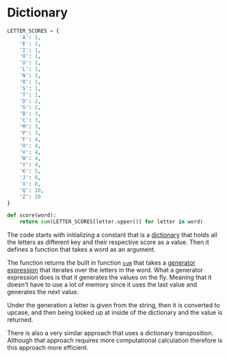 # Dictionary

```python
LETTER_SCORES = {
    'A': 1,
    'E': 1,
    'I': 1,
    'O': 1,
    'U': 1,
    'L': 1,
    'N': 1,
    'R': 1,
    'S': 1,
    'T': 1,
    'D': 2,
    'G': 2,
    'B': 3,
    'C': 3,
    'M': 3,
    'P': 3,
    'F': 4,
    'H': 4,
    'V': 4,
    'W': 4,
    'Y': 4,
    'K': 5,
    'J': 8,
    'X': 8,
    'Q': 10,
    'Z': 10
}

def score(word):
    return sum(LETTER_SCORES[letter.upper()] for letter in word)
```

The code starts with initializing a constant that is a [dictionary][dictionary] that holds all the letters as different key and their respective score as a value.
Then it defines a function that takes a word as an argument.

The function returns the built in function [`sum`][sum] that takes a [generator expression][generator-expersion] that iterates over the letters in the word.
What a generator expression does is that it generates the values on the fly.
Meaning that it doesn't have to use a lot of memory since it uses the last value and generates the next value.

Under the generation a letter is given from the string, then it is converted to upcase, and then being looked up at inside of the dictionary and the value is returned.

There is also a very similar approach that uses a dictionary transposition.
Although that approach requires more computational calculation therefore is this approach more efficient.

[dictionary]: https://docs.python.org/3/library/stdtypes.html#mapping-types-dict
[generator-expersion]: https://peps.python.org/pep-0289/
[sum]: https://docs.python.org/3/library/functions.html#sum
